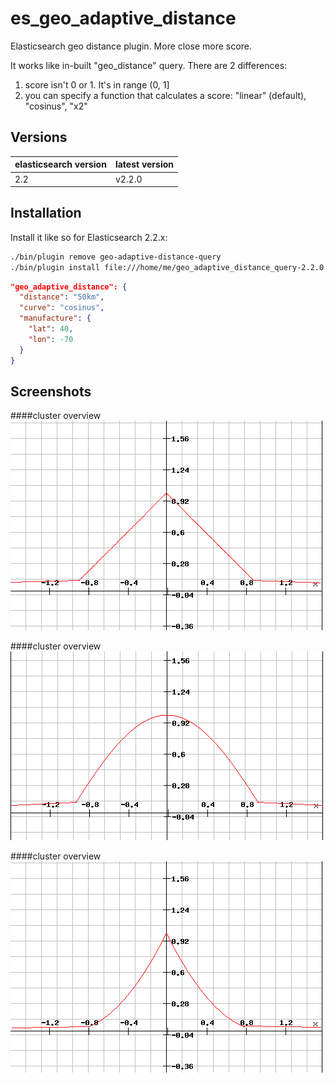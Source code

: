 # es_geo_adaptive_distance
Elasticsearch geo distance plugin. More close more score.

It works like in-built "geo_distance" query. There are 2 differences:
1) score isn't 0 or 1. It's in range (0, 1]
2) you can specify a function that calculates a score: "linear" (default), "cosinus", "x2"

Versions
------------

| elasticsearch version | latest version  |
| --------------------- | --------------- |
| 2.2                   | v2.2.0          |

Installation
------------

Install it like so for Elasticsearch 2.2.x:
```bash
./bin/plugin remove geo-adaptive-distance-query
./bin/plugin install file:///home/me/geo_adaptive_distance_query-2.2.0.zip
```

```json
"geo_adaptive_distance": {
  "distance": "50km",
  "curve": "cosinus",
  "manufacture": {
    "lat": 40,
    "lon": -70
  }
}
```

Screenshots
------------
####cluster overview
![cluster overview](imgs/linear.png)

####cluster overview
![cluster overview](imgs/cosinus.png)

####cluster overview
![cluster overview](imgs/x^x.png)







